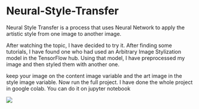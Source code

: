 <h1>Neural-Style-Transfer</h1>

Neural Style Transfer is a process that uses Neural Network to apply the artistic style from one image to another image.

After watching the topic, I have decided to try it. After finding some tutorials, I have found one who had used an Arbitrary Image Stylization model in the TensorFlow hub. Using that model, I have preprocessed my image and then styled them with another one.

keep your image on the content image variable and the art image in the style image variable. Now run the full project. I have done the whole project in google colab. You can do it on jupyter notebook

<img src="https://media-exp1.licdn.com/dms/image/C5622AQFor5Oewp4Afw/feedshare-shrink_1280/0/1640928673222?e=1643846400&v=beta&t=dp_zHKSbTE_yjE_pMetzh7WLS7jPG-qNAFn9eseI5-g"></img>

